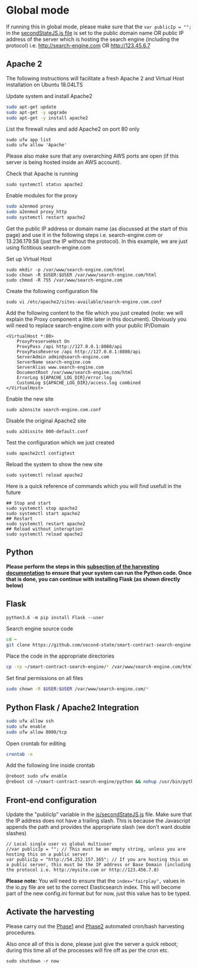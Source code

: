 # Global mode

If running this in global mode, please make sure that the `var publicIp = "";` in the [secondStateJS.js file](../js/secondStateJS.js) is set to the public domain name OR public IP address of the server which is hosting the search engine (including the protocol) i.e. http://search-engine.com OR http://123.45.6.7

## Apache 2
The following instructions will facilitate a fresh Apache 2 and Virtual Host installation on Ubuntu 18.04LTS

Update system and install Apache2
```bash
sudo apt-get update
sudo apt-get -y upgrade
sudo apt-get -y install apache2
```

List the firewall rules and add Apache2 on port 80 only
```
sudo ufw app list
sudo ufw allow 'Apache'
```
Please also make sure that any overarching AWS ports are open (if this server is being hosted inside an AWS account).

Check that Apache is running
```
sudo systemctl status apache2
```
Enable modules for the proxy 
```bash
sudo a2enmod proxy
sudo a2enmod proxy_http
sudo systemctl restart apache2
```

Get the public IP address or domain name (as discussed at the start of this page) and use it in the following steps
i.e. search-engine.com or 13.236.179.58 (just the IP without the protocol). In this example, we are just using fictitious search-engine.com 

Set up Virtual Host
```
sudo mkdir -p /var/www/search-engine.com/html
sudo chown -R $USER:$USER /var/www/search-engine.com/html
sudo chmod -R 755 /var/www/search-engine.com
```

Create the following configuration file
```
sudo vi /etc/apache2/sites-available/search-engine.com.conf
```
Add the following content to the file which you just created (note: we will explain the Proxy component a little later in this document). Obviously you will need to replace search-engine.com with your public IP/Domain
```
<VirtualHost *:80>
    ProxyPreserveHost On
    ProxyPass /api http://127.0.0.1:8080/api
    ProxyPassReverse /api http://127.0.0.1:8080/api
    ServerAdmin admin@search-engine.com
    ServerName search-engine.com
    ServerAlias www.search-engine.com
    DocumentRoot /var/www/search-engine.com/html
    ErrorLog ${APACHE_LOG_DIR}/error.log
    CustomLog ${APACHE_LOG_DIR}/access.log combined
</VirtualHost>
```
Enable the new site
```
sudo a2ensite search-engine.com.conf
```

Disable the original Apache2 site
```
sudo a2dissite 000-default.conf
```

Test the configuration which we just created
```
sudo apache2ctl configtest
```

Reload the system to show the new site
```
sudo systemctl reload apache2
```

Here is a quick reference of commands which you will find usefull in the future
```
## Stop and start
sudo systemctl stop apache2
sudo systemctl start apache2
## Restart
sudo systemctl restart apache2
## Reload without interuption
sudo systemctl reload apache2
```

## Python
**Please perform the steps in this [subsection of the harvesting documentation](https://github.com/second-state/smart-contract-search-engine/blob/master/documentation/harvesting.md#preparing-your-system-for-harvesting) to ensure that your system can run the Python code. Once that is done, you can continue with installing Flask (as shown directly below)**

## Flask
```
python3.6 -m pip install Flask --user
```

Search engine source code
```bash
cd ~
git clone https://github.com/second-state/smart-contract-search-engine.git
```

Place the code in the appropriate directories
```bash
cp -rp ~/smart-contract-search-engine/* /var/www/search-engine.com/html/
```
Set final permissions on all files
```bash
sudo chown -R $USER:$USER /var/www/search-engine.com/*
```

## Python Flask / Apache2 Integration

```bash
sudo ufw allow ssh
sudo ufw enable
sudo ufw allow 8080/tcp
```

Open crontab for editing
```bash
crontab -e
```
Add the following line inside crontab
```bash
@reboot sudo ufw enable
@reboot cd ~/smart-contract-search-engine/python && nohup /usr/bin/python3.6 io.py >/dev/null 2>&1 &
```

## Front-end configuration

Update the "publicIp" variable in the [js/secondStateJS.js](https://github.com/second-state/smart-contract-search-engine/blob/master/js/secondStateJS.js) file. Make sure that the IP address does not have a trailing slash. This is because the Javascript appends the path and provides the appropriate slash (we don't want double slashes) 

```
// Local single user vs global multiuser
//var publicIp = ""; // This must be an empty string, unless you are hosting this on a public server
var publicIp = "http://54.252.157.165"; // If you are hosting this on a public server, this must be the IP address or Base Domain (including the protocol i.e. http://mysite.com or http://123.456.7.8)
```
**Please note:** You will need to ensure that the `index="fairplay",` values in the io.py file are set to the correct Elasticsearch index. This will become part of the new config.ini format but for now, just this value has to be typed.


## Activate the harvesting
Please carry out the [Phase1](https://github.com/second-state/smart-contract-search-engine/blob/master/documentation/harvesting.md#initial-harvest---phase-1-must-commence-before-phase-2) and [Phase2](https://github.com/second-state/smart-contract-search-engine/blob/master/documentation/harvesting.md#recommended-usage---run-once-at-startup-1) automated cron/bash harvesting procedures.

Also once all of this is done, please just give the server a quick reboot; during this time all of the processes will fire off as per the cron etc.
```
sudo shutdown -r now
```
